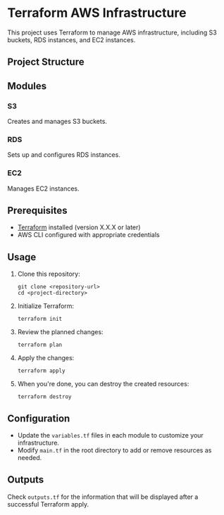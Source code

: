 # Terraform AWS Infrastructure

This project uses Terraform to manage AWS infrastructure, including S3 buckets, RDS instances, and EC2 instances.

## Project Structure

## Modules

### S3
Creates and manages S3 buckets.

### RDS
Sets up and configures RDS instances.

### EC2
Manages EC2 instances.

## Prerequisites

- [Terraform](https://www.terraform.io/downloads.html) installed (version X.X.X or later)
- AWS CLI configured with appropriate credentials

## Usage

1. Clone this repository:
   ```
   git clone <repository-url>
   cd <project-directory>
   ```

2. Initialize Terraform:
   ```
   terraform init
   ```

3. Review the planned changes:
   ```
   terraform plan
   ```

4. Apply the changes:
   ```
   terraform apply
   ```

5. When you're done, you can destroy the created resources:
   ```
   terraform destroy
   ```

## Configuration

- Update the `variables.tf` files in each module to customize your infrastructure.
- Modify `main.tf` in the root directory to add or remove resources as needed.

## Outputs

Check `outputs.tf` for the information that will be displayed after a successful Terraform apply.


